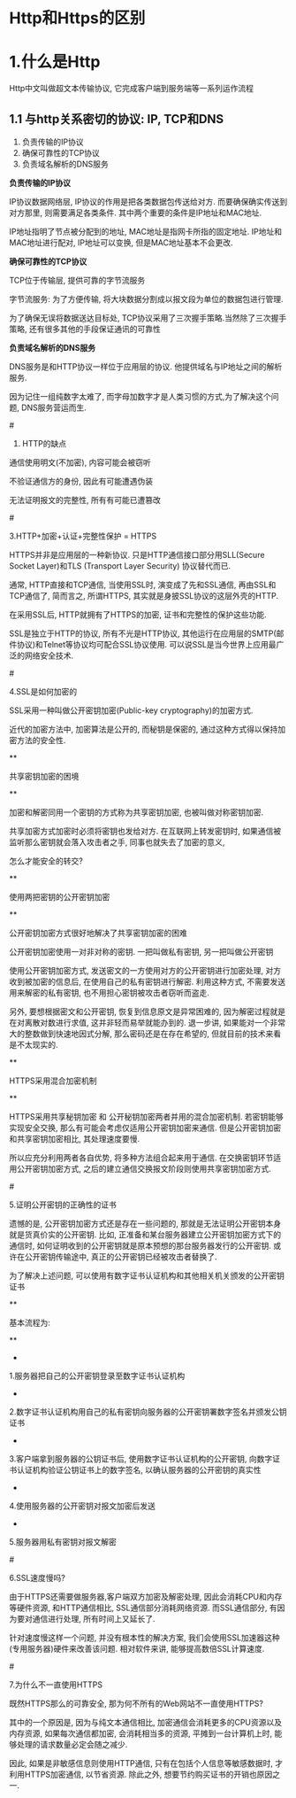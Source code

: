 # Http和Https的区别

# 1.什么是Http

Http中文叫做超文本传输协议, 它完成客户端到服务端等一系列运作流程

## 1.1 与http关系密切的协议: IP, TCP和DNS

1. 负责传输的IP协议
2. 确保可靠性的TCP协议
3. 负责域名解析的DNS服务

**负责传输的IP协议**

IP协议数据网络层, IP协议的作用是把各类数据包传送给对方. 而要确保确实传送到对方那里, 则需要满足各类条件. 其中两个重要的条件是IP地址和MAC地址.

IP地址指明了节点被分配到的地址, MAC地址是指网卡所指的固定地址. IP地址和MAC地址进行配对, IP地址可以变换, 但是MAC地址基本不会更改.

**确保可靠性的TCP协议**

TCP位于传输层, 提供可靠的字节流服务

字节流服务: 为了方便传输, 将大块数据分割成以报文段为单位的数据包进行管理.

为了确保无误将数据送达目标处, TCP协议采用了三次握手策略.当然除了三次握手策略, 还有很多其他的手段保证通讯的可靠性

**负责域名解析的DNS服务**

DNS服务是和HTTP协议一样位于应用层的协议. 他提供域名与IP地址之间的解析服务.

因为记住一组纯数字太难了, 而字母加数字才是人类习惯的方式,为了解决这个问题, DNS服务营运而生.

\#

1. HTTP的缺点

通信使用明文\(不加密\), 内容可能会被窃听

不验证通信方的身份, 因此有可能遭遇伪装

无法证明报文的完整性, 所有有可能已遭篡改

\#

3.HTTP+加密+认证+完整性保护 = HTTPS

HTTPS并非是应用层的一种新协议. 只是HTTP通信接口部分用SLL\(Secure Socket Layer\)和TLS \(Transport Layer Security\) 协议替代而已.

通常, HTTP直接和TCP通信, 当使用SSL时, 演变成了先和SSL通信, 再由SSL和TCP通信了, 简而言之, 所谓HTTPS, 其实就是身披SSL协议的这层外壳的HTTP.

在采用SSL后, HTTP就拥有了HTTPS的加密, 证书和完整性的保护这些功能.

SSL是独立于HTTP的协议, 所有不光是HTTP协议, 其他运行在应用层的SMTP\(邮件协议\)和Telnet等协议均可配合SSL协议使用. 可以说SSL是当今世界上应用最广泛的网络安全技术.

\#

4.SSL是如何加密的

SSL采用一种叫做公开密钥加密\(Public-key cryptography\)的加密方式.

近代的加密方法中, 加密算法是公开的, 而秘钥是保密的, 通过这种方式得以保持加密方法的安全性.

\*\*

共享密钥加密的困境

\*\*

加密和解密同用一个密钥的方式称为共享密钥加密, 也被叫做对称密钥加密.

共享加密方式加密时必须将密钥也发给对方. 在互联网上转发密钥时, 如果通信被监听那么密钥就会落入攻击者之手, 同事也就失去了加密的意义,

怎么才能安全的转交?

\*\*

使用两把密钥的公开密钥加密

\*\*

公开密钥加密方式很好地解决了共享密钥加密的困难

公开密钥加密使用一对非对称的密钥. 一把叫做私有密钥, 另一把叫做公开密钥

使用公开密钥加密方式, 发送密文的一方使用对方的公开密钥进行加密处理, 对方收到被加密的信息后, 在使用自己的私有密钥进行解密. 利用这种方式, 不需要发送用来解密的私有密钥, 也不用担心密钥被攻击者窃听而盗走.

另外, 要想根据密文和公开密钥, 恢复到信息原文是异常困难的, 因为解密过程就是在对离散对数进行求值, 这并非轻而易举就能办到的. 退一步讲, 如果能对一个非常大的整数做到快速地因式分解, 那么密码还是在存在希望的, 但就目前的技术来看是不太现实的.

\*\*

HTTPS采用混合加密机制

\*\*

HTTPS采用共享秘钥加密 和 公开秘钥加密两者并用的混合加密机制. 若密钥能够实现安全交换, 那么有可能会考虑仅适用公开密钥加密来通信. 但是公开密钥加密和共享密钥加密相比, 其处理速度要慢.

所以应充分利用两者各自优势, 将多种方法组合起来用于通信. 在交换密钥环节适用公开密钥加密方式, 之后的建立通信交换报文阶段则使用共享密钥加密方式.

\#

5.证明公开密钥的正确性的证书

遗憾的是, 公开密钥加密方式还是存在一些问题的, 那就是无法证明公开密钥本身就是货真价实的公开密钥. 比如, 正准备和某台服务器建立公开密钥加密方式下的通信时, 如何证明收到的公开密钥就是原本预想的那台服务器发行的公开密钥. 或许在公开密钥传输途中, 真正的公开密钥已经被攻击者替换了.

为了解决上述问题, 可以使用有数字证书认证机构和其他相关机关颁发的公开密钥证书

\*\*

基本流程为:

\*\*

-

1.服务器把自己的公开密钥登录至数字证书认证机构

-

2.数字证书认证机构用自己的私有密钥向服务器的公开密钥署数字签名并颁发公钥证书

-

3.客户端拿到服务器的公钥证书后, 使用数字证书认证机构的公开密钥, 向数字证书认证机构验证公钥证书上的数字签名, 以确认服务器的公开密钥的真实性

-

4.使用服务器的公开密钥对报文加密后发送

-

5.服务器用私有密钥对报文解密

\#

6.SSL速度慢吗?

由于HTTPS还需要做服务器,客户端双方加密及解密处理, 因此会消耗CPU和内存等硬件资源, 和HTTP通信相比, SSL通信部分消耗网络资源. 而SSL通信部分, 有因为要对通信进行处理, 所有时间上又延长了.

针对速度慢这样一个问题, 并没有根本性的解决方案, 我们会使用SSL加速器这种\(专用服务器\)硬件来改善该问题. 相对软件来讲, 能够提高数倍SSL计算速度.

\#

7.为什么不一直使用HTTPS

既然HTTPS那么的可靠安全, 那为何不所有的Web网站不一直使用HTTPS?

其中的一个原因是, 因为与纯文本通信相比, 加密通信会消耗更多的CPU资源以及内存资源, 如果每次通信都加密, 会消耗相当多的资源, 平摊到一台计算机上时, 能够处理的请求数量必定会随之减少.

因此, 如果是非敏感信息则使用HTTP通信, 只有在包括个人信息等敏感数据时, 才利用HTTPS加密通信, 以节省资源. 除此之外, 想要节约购买证书的开销也原因之一.

